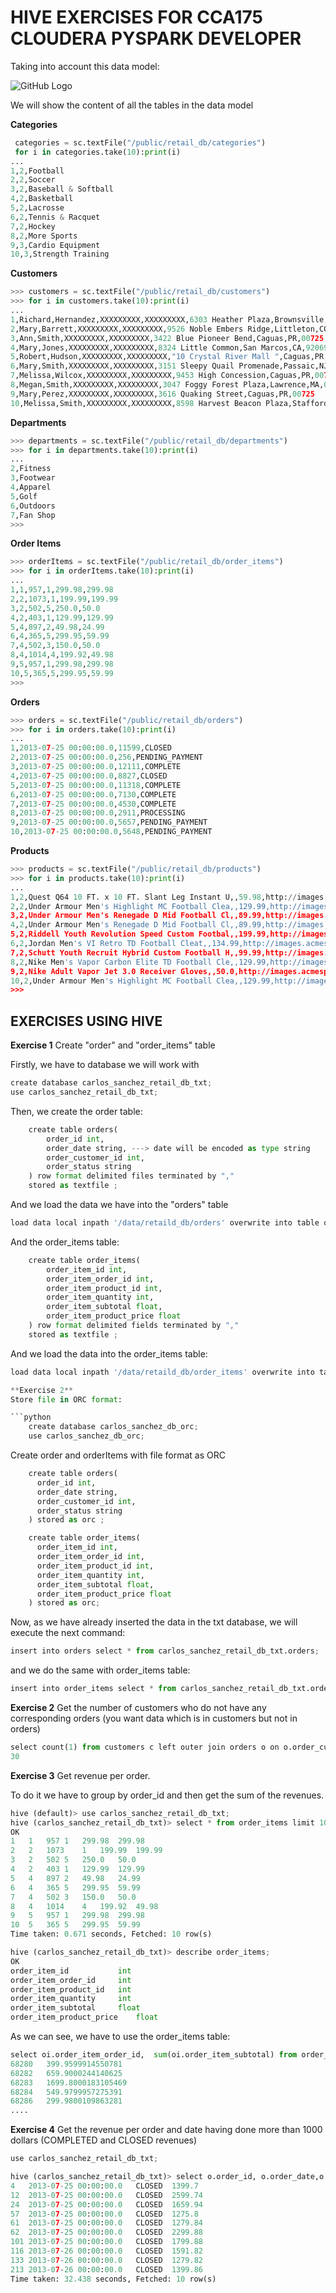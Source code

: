 HIVE EXERCISES FOR CCA175 CLOUDERA PYSPARK DEVELOPER
=============================================
Taking into account this data model:

![GitHub Logo](data_model.jpg)

We will show the content of all the tables in the data model

**Categories**
```python
 categories = sc.textFile("/public/retail_db/categories")
 for i in categories.take(10):print(i)
... 
1,2,Football                                                                    
2,2,Soccer
3,2,Baseball & Softball
4,2,Basketball
5,2,Lacrosse
6,2,Tennis & Racquet
7,2,Hockey
8,2,More Sports
9,3,Cardio Equipment
10,3,Strength Training
```

**Customers**
```python
>>> customers = sc.textFile("/public/retail_db/customers")
>>> for i in customers.take(10):print(i)
... 
1,Richard,Hernandez,XXXXXXXXX,XXXXXXXXX,6303 Heather Plaza,Brownsville,TX,78521
2,Mary,Barrett,XXXXXXXXX,XXXXXXXXX,9526 Noble Embers Ridge,Littleton,CO,80126
3,Ann,Smith,XXXXXXXXX,XXXXXXXXX,3422 Blue Pioneer Bend,Caguas,PR,00725
4,Mary,Jones,XXXXXXXXX,XXXXXXXXX,8324 Little Common,San Marcos,CA,92069
5,Robert,Hudson,XXXXXXXXX,XXXXXXXXX,"10 Crystal River Mall ",Caguas,PR,00725
6,Mary,Smith,XXXXXXXXX,XXXXXXXXX,3151 Sleepy Quail Promenade,Passaic,NJ,07055
7,Melissa,Wilcox,XXXXXXXXX,XXXXXXXXX,9453 High Concession,Caguas,PR,00725
8,Megan,Smith,XXXXXXXXX,XXXXXXXXX,3047 Foggy Forest Plaza,Lawrence,MA,01841
9,Mary,Perez,XXXXXXXXX,XXXXXXXXX,3616 Quaking Street,Caguas,PR,00725
10,Melissa,Smith,XXXXXXXXX,XXXXXXXXX,8598 Harvest Beacon Plaza,Stafford,VA,22554
```

**Departments**
```python
>>> departments = sc.textFile("/public/retail_db/departments")
>>> for i in departments.take(10):print(i)
... 
2,Fitness
3,Footwear
4,Apparel
5,Golf
6,Outdoors
7,Fan Shop
>>> 

```

**Order Items**
```python
>>> orderItems = sc.textFile("/public/retail_db/order_items")
>>> for i in orderItems.take(10):print(i)
... 
1,1,957,1,299.98,299.98
2,2,1073,1,199.99,199.99
3,2,502,5,250.0,50.0
4,2,403,1,129.99,129.99
5,4,897,2,49.98,24.99
6,4,365,5,299.95,59.99
7,4,502,3,150.0,50.0
8,4,1014,4,199.92,49.98
9,5,957,1,299.98,299.98
10,5,365,5,299.95,59.99
>>> 
```

**Orders**
```python
>>> orders = sc.textFile("/public/retail_db/orders")
>>> for i in orders.take(10):print(i)
... 
1,2013-07-25 00:00:00.0,11599,CLOSED
2,2013-07-25 00:00:00.0,256,PENDING_PAYMENT
3,2013-07-25 00:00:00.0,12111,COMPLETE
4,2013-07-25 00:00:00.0,8827,CLOSED
5,2013-07-25 00:00:00.0,11318,COMPLETE
6,2013-07-25 00:00:00.0,7130,COMPLETE
7,2013-07-25 00:00:00.0,4530,COMPLETE
8,2013-07-25 00:00:00.0,2911,PROCESSING
9,2013-07-25 00:00:00.0,5657,PENDING_PAYMENT
10,2013-07-25 00:00:00.0,5648,PENDING_PAYMENT

```

**Products**
```python
>>> products = sc.textFile("/public/retail_db/products")
>>> for i in products.take(10):print(i)
... 
1,2,Quest Q64 10 FT. x 10 FT. Slant Leg Instant U,,59.98,http://images.acmesports.sports/Quest+Q64+10+FT.+x+10+FT.+Slant+Leg+Instant+Up+Canopy
2,2,Under Armour Men's Highlight MC Football Clea,,129.99,http://images.acmesports.sports/Under+Armour+Men%27s+Highlight+MC+Football+Cleat
3,2,Under Armour Men's Renegade D Mid Football Cl,,89.99,http://images.acmesports.sports/Under+Armour+Men%27s+Renegade+D+Mid+Football+Cleat
4,2,Under Armour Men's Renegade D Mid Football Cl,,89.99,http://images.acmesports.sports/Under+Armour+Men%27s+Renegade+D+Mid+Football+Cleat
5,2,Riddell Youth Revolution Speed Custom Footbal,,199.99,http://images.acmesports.sports/Riddell+Youth+Revolution+Speed+Custom+Football+Helmet
6,2,Jordan Men's VI Retro TD Football Cleat,,134.99,http://images.acmesports.sports/Jordan+Men%27s+VI+Retro+TD+Football+Cleat
7,2,Schutt Youth Recruit Hybrid Custom Football H,,99.99,http://images.acmesports.sports/Schutt+Youth+Recruit+Hybrid+Custom+Football+Helmet+2014
8,2,Nike Men's Vapor Carbon Elite TD Football Cle,,129.99,http://images.acmesports.sports/Nike+Men%27s+Vapor+Carbon+Elite+TD+Football+Cleat
9,2,Nike Adult Vapor Jet 3.0 Receiver Gloves,,50.0,http://images.acmesports.sports/Nike+Adult+Vapor+Jet+3.0+Receiver+Gloves
10,2,Under Armour Men's Highlight MC Football Clea,,129.99,http://images.acmesports.sports/Under+Armour+Men%27s+Highlight+MC+Football+Cleat
>>> 

```


## EXERCISES USING HIVE

**Exercise 1**
Create "order" and "order_items" table

Firstly, we have to database we will work with
```python
create database carlos_sanchez_retail_db_txt;
use carlos_sanchez_retail_db_txt;
```

Then, we create the order table:
```python
    create table orders(
        order_id int,
        order_date string, ---> date will be encoded as type string
        order_customer_id int,
        order_status string
    ) row format delimited files terminated by ","
    stored as textfile ;
```

And we load the data we have into the "orders" table
```python
load data local inpath '/data/retaild_db/orders' overwrite into table orders;
```

And the order_items table:
```python
    create table order_items(
        order_item_id int,
        order_item_order_id int,
        order_item_product_id int,
        order_item_quantity int, 
        order_item_subtotal float,
        order_item_product_price float
    ) row format delimited fields terminated by ","
    stored as textfile ;
```
And we load the data into the order_items table:
```python
load data local inpath '/data/retaild_db/order_items' overwrite into table order_items;

**Exercise 2**
Store file in ORC format:

```python
    create database carlos_sanchez_db_orc;
    use carlos_sanchez_db_orc;
```

Create order and orderItems with file format as ORC
```python
    create table orders(
      order_id int,
      order_date string,
      order_customer_id int,
      order_status string
    ) stored as orc ;

    create table order_items(
      order_item_id int,
      order_item_order_id int,
      order_item_product_id int,
      order_item_quantity int, 
      order_item_subtotal float,
      order_item_product_price float
    ) stored as orc;
```

Now, as we have already inserted the data in the txt database, we will execute the next command:
```python
insert into orders select * from carlos_sanchez_retail_db_txt.orders;
```
and we do the same with order_items table:

```python
insert into order_items select * from carlos_sanchez_retail_db_txt.order_items;
```

**Exercise 2**
Get the number of customers who do not have any corresponding orders (you want data which is in customers but not in orders)
```python
select count(1) from customers c left outer join orders o on o.order_customer_id = c.customer_id where o.order_customer_id is null;
30
```

**Exercise 3**
Get revenue per order.

To do it we have to group by order_id and then get the sum of the revenues.
```python
hive (default)> use carlos_sanchez_retail_db_txt;
hive (carlos_sanchez_retail_db_txt)> select * from order_items limit 10;
OK
1   1   957 1   299.98  299.98
2   2   1073    1   199.99  199.99
3   2   502 5   250.0   50.0
4   2   403 1   129.99  129.99
5   4   897 2   49.98   24.99
6   4   365 5   299.95  59.99
7   4   502 3   150.0   50.0
8   4   1014    4   199.92  49.98
9   5   957 1   299.98  299.98
10  5   365 5   299.95  59.99
Time taken: 0.671 seconds, Fetched: 10 row(s)
```

```python
hive (carlos_sanchez_retail_db_txt)> describe order_items;
OK
order_item_id           int                                         
order_item_order_id     int                                         
order_item_product_id   int                                         
order_item_quantity     int                                         
order_item_subtotal     float                                       
order_item_product_price    float    
```
As we can see, we have to use the order_items table:
```python
select oi.order_item_order_id,  sum(oi.order_item_subtotal) from order_items oi group by oi.order_item_order_id;
68280   399.9599914550781
68282   659.9000244140625
68283   1699.8000183105469
68284   549.9799957275391
68286   299.9800109863281
....
```

**Exercise 4**
Get the revenue per order and date having done more than 1000 dollars (COMPLETED and CLOSED revenues)

```python
use carlos_sanchez_retail_db_txt;

hive (carlos_sanchez_retail_db_txt)> select o.order_id, o.order_date,o.order_status, round(sum(oi.order_item_subtotal),2) order_revenue from orders o join order_items oi on o.order_id = oi.order_item_order_id where o.order_status in ('COMPLETED', 'CLOSED') group by o.order_id, o.order_date, o.order_status having sum(oi.order_item_subtotal)>=1000 distribute by o.order_date sort by o.order_date, daily_revenue desc limit 100 limit 10;
4   2013-07-25 00:00:00.0   CLOSED  1399.7
12  2013-07-25 00:00:00.0   CLOSED  2599.74
24  2013-07-25 00:00:00.0   CLOSED  1659.94
57  2013-07-25 00:00:00.0   CLOSED  1275.8
61  2013-07-25 00:00:00.0   CLOSED  1279.84
62  2013-07-25 00:00:00.0   CLOSED  2299.88
101 2013-07-25 00:00:00.0   CLOSED  1799.88
116 2013-07-26 00:00:00.0   CLOSED  1591.82
133 2013-07-26 00:00:00.0   CLOSED  1279.82
213 2013-07-26 00:00:00.0   CLOSED  1399.86
Time taken: 32.438 seconds, Fetched: 10 row(s)

```
